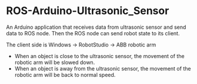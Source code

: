 # ROS-Arduino-Ultrasonic_Sensor
An Arduino application that receives data from ultrasonic sensor and send data to ROS node. Then the ROS node can send robot state to its client.

The client side is Windows -> RobotStudio -> ABB robotic arm
- When an object is close to the ultrasonic sensor, the movement of the robotic arm will be slowed down.
- When an object is away from the ultrasonic sensor, the movement of the robotic arm will be back to normal speed.
